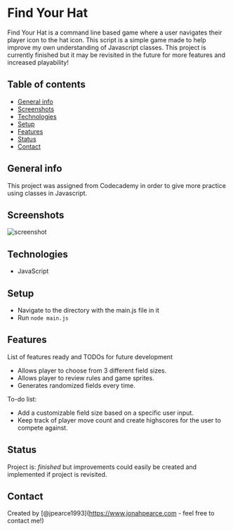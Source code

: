 # Find Your Hat 
Find Your Hat is a command line based game where a user navigates their player icon to the hat icon. This script is a simple game made to help improve my own understanding of Javascript classes. This project is currently finished but it may be revisited in the future for more features and increased playability!

## Table of contents
* [General info](#general-info)
* [Screenshots](#screenshots)
* [Technologies](#technologies)
* [Setup](#setup)
* [Features](#features)
* [Status](#status)
* [Contact](#contact)

## General info
This project was assigned from Codecademy in order to give more practice using classes
in Javascript.

## Screenshots
![screenshot](https://user-images.githubusercontent.com/73681303/118554392-3cabfd00-b716-11eb-987d-9b12e167a371.JPG)

## Technologies
* JavaScript

## Setup
* Navigate to the directory with the main.js file in it
* Run `node main.js`

## Features
List of features ready and TODOs for future development
* Allows player to choose from 3 different field sizes.
* Allows player to review rules and game sprites.
* Generates randomized fields every time.

To-do list:
* Add a customizable field size based on a specific user input.
* Keep track of player move count and create highscores for the user to compete against.

## Status
Project is: _finished_ but improvements could easily be created and implemented if project is revisited.

## Contact
Created by [@jpearce1993](https://www.jonahpearce.com - feel free to contact me!)